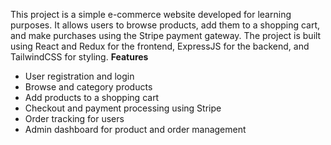 This project is a simple e-commerce website developed for learning purposes. It allows users to browse products, add them to a shopping cart, and make purchases using the Stripe payment gateway. The project is built using React and Redux for the frontend, ExpressJS for the backend, and TailwindCSS for styling.
**Features**
- User registration and login
- Browse and category products
- Add products to a shopping cart
- Checkout and payment processing using Stripe
- Order tracking for users
- Admin dashboard for product and order management
